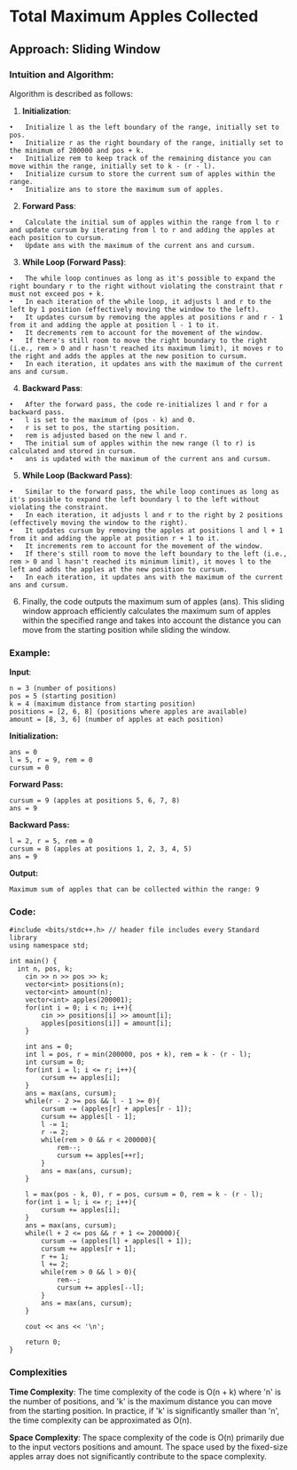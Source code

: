 # Total Maximum Apples Collected

## Approach: Sliding Window

### Intuition and Algorithm:
Algorithm is described as follows:

1.	**Initialization**:
```
•	Initialize l as the left boundary of the range, initially set to pos.
•	Initialize r as the right boundary of the range, initially set to the minimum of 200000 and pos + k.
•	Initialize rem to keep track of the remaining distance you can move within the range, initially set to k - (r - l).
•	Initialize cursum to store the current sum of apples within the range.
•	Initialize ans to store the maximum sum of apples.
```
2.	**Forward Pass**:
```
•	Calculate the initial sum of apples within the range from l to r and update cursum by iterating from l to r and adding the apples at each position to cursum.
•	Update ans with the maximum of the current ans and cursum.
```
3.	**While Loop (Forward Pass)**:
```
•	The while loop continues as long as it's possible to expand the right boundary r to the right without violating the constraint that r must not exceed pos + k.
•	In each iteration of the while loop, it adjusts l and r to the left by 1 position (effectively moving the window to the left).
•	It updates cursum by removing the apples at positions r and r - 1 from it and adding the apple at position l - 1 to it.
•	It decrements rem to account for the movement of the window.
•	If there's still room to move the right boundary to the right (i.e., rem > 0 and r hasn't reached its maximum limit), it moves r to the right and adds the apples at the new position to cursum.
•	In each iteration, it updates ans with the maximum of the current ans and cursum.
```
4.	**Backward Pass**:
```
•	After the forward pass, the code re-initializes l and r for a backward pass.
•	l is set to the maximum of (pos - k) and 0.
•	r is set to pos, the starting position.
•	rem is adjusted based on the new l and r.
•	The initial sum of apples within the new range (l to r) is calculated and stored in cursum.
•	ans is updated with the maximum of the current ans and cursum.
```
5.	**While Loop (Backward Pass)**:
```
•	Similar to the forward pass, the while loop continues as long as it's possible to expand the left boundary l to the left without violating the constraint.
•	In each iteration, it adjusts l and r to the right by 2 positions (effectively moving the window to the right).
•	It updates cursum by removing the apples at positions l and l + 1 from it and adding the apple at position r + 1 to it.
•	It increments rem to account for the movement of the window.
•	If there's still room to move the left boundary to the left (i.e., rem > 0 and l hasn't reached its minimum limit), it moves l to the left and adds the apples at the new position to cursum.
•	In each iteration, it updates ans with the maximum of the current ans and cursum.
```
6.	Finally, the code outputs the maximum sum of apples (ans).
This sliding window approach efficiently calculates the maximum sum of apples within the specified range and takes into account the distance you can move from the starting position while sliding the window.

### Example:

**Input**:
```
n = 3 (number of positions)
pos = 5 (starting position)
k = 4 (maximum distance from starting position)
positions = [2, 6, 8] (positions where apples are available)
amount = [8, 3, 6] (number of apples at each position)
```
**Initialization:**
```
ans = 0
l = 5, r = 9, rem = 0
cursum = 0
```
**Forward Pass:**
```
cursum = 9 (apples at positions 5, 6, 7, 8)
ans = 9
```
**Backward Pass:**
```
l = 2, r = 5, rem = 0
cursum = 8 (apples at positions 1, 2, 3, 4, 5)
ans = 9
```
**Output:**
```
Maximum sum of apples that can be collected within the range: 9
```

### Code:
```
#include <bits/stdc++.h> // header file includes every Standard library
using namespace std;

int main() {
  int n, pos, k;
    cin >> n >> pos >> k;
    vector<int> positions(n);
    vector<int> amount(n);
    vector<int> apples(200001);
    for(int i = 0; i < n; i++){
        cin >> positions[i] >> amount[i];
        apples[positions[i]] = amount[i];
    }

    int ans = 0;
    int l = pos, r = min(200000, pos + k), rem = k - (r - l);
    int cursum = 0;
    for(int i = l; i <= r; i++){
        cursum += apples[i];
    }
    ans = max(ans, cursum);
    while(r - 2 >= pos && l - 1 >= 0){
        cursum -= (apples[r] + apples[r - 1]);
        cursum += apples[l - 1];
        l -= 1;
        r -= 2;
        while(rem > 0 && r < 200000){
            rem--;
            cursum += apples[++r];
        }
        ans = max(ans, cursum);
    }
    
    l = max(pos - k, 0), r = pos, cursum = 0, rem = k - (r - l);
    for(int i = l; i <= r; i++){
        cursum += apples[i];
    }
    ans = max(ans, cursum);
    while(l + 2 <= pos && r + 1 <= 200000){
        cursum -= (apples[l] + apples[l + 1]);
        cursum += apples[r + 1];
        r += 1;
        l += 2;
        while(rem > 0 && l > 0){
            rem--;
            cursum += apples[--l];
        }
        ans = max(ans, cursum);
    }

    cout << ans << '\n';

    return 0;
}
```

### Complexities

**Time Complexity**: The time complexity of the code is O(n + k) where 'n' is the number of positions, and 'k' is the maximum distance you can move from the starting position. In practice, if 'k' is significantly smaller than 'n', the time complexity can be approximated as O(n).

**Space Complexity**: The space complexity of the code is O(n) primarily due to the input vectors positions and amount. The space used by the fixed-size apples array does not significantly contribute to the space complexity.

